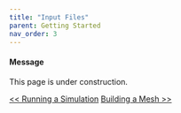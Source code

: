 ```yaml
---
title: "Input Files"
parent: Getting Started
nav_order: 3
---
```


<div class="notice--info">
  <h4>Message</h4>
  <p>This page is under  construction.</p>
</div>



<a href="../running_a_simulation/running_demo.html" class="btn btn--primary"><< Running a Simulation</a>
<a href="../building_a_mesh/mesh_generation_readme.html" class="btn btn--primary">Building a Mesh >></a>
